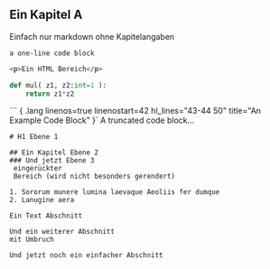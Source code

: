 ## Ein Kapitel A
Einfach nur markdown ohne Kapitelangaben

```
a one-line code block
```

``` html
<p>Ein HTML Bereich</p>
```

``` python
def mul( z1, z2:int=1 ):
    return z1*z2
```


``` { .lang linenos=true linenostart=42 hl_lines="43-44 50" title="An Example Code Block" }`
A truncated code block...
```
# H1 Ebene 1

## Ein Kapitel Ebene 2
### Und jetzt Ebene 3
 eingerückter 
 Bereich (wird nicht besonders gerendert)

1. Sororum munere lumina laevaque Aeoliis fer dumque
2. Lanugine aera

Ein Text Abschnitt

Und ein weiterer Abschnitt  
mit Umbruch

Und jetzt noch ein einfacher Abschnitt